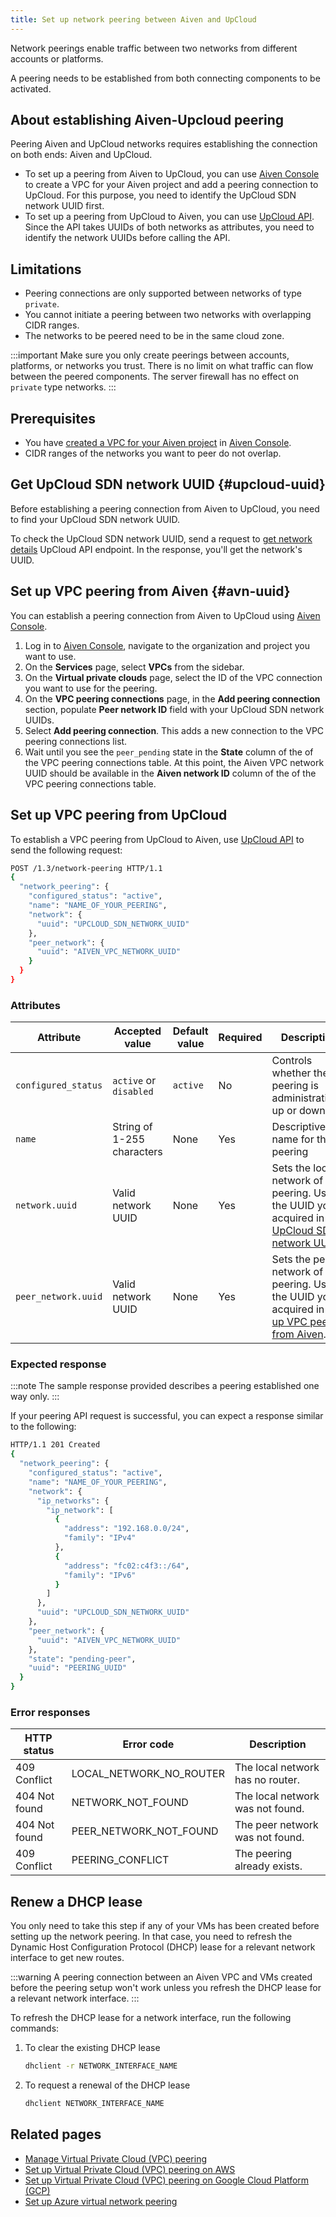 ```yaml
---
title: Set up network peering between Aiven and UpCloud
---
```


Network peerings enable traffic between two networks from different accounts or platforms.

A peering needs to be established from both connecting components to be activated.

## About establishing Aiven-Upcloud peering

Peering Aiven and UpCloud networks requires establishing the connection
on both ends: Aiven and UpCloud.

-   To set up a peering from Aiven to UpCloud, you can use [Aiven
    Console](https://console.aiven.io/) to create a VPC for your Aiven
    project and add a peering connection to UpCloud. For this purpose,
    you need to identify the UpCloud SDN network UUID first.
-   To set up a peering from UpCloud to Aiven, you can use [UpCloud
    API](https://developers.upcloud.com/1.3/). Since the API takes UUIDs
    of both networks as attributes, you need to identify the network
    UUIDs before calling the API.

## Limitations

-   Peering connections are only supported between networks of type
    `private`.
-   You cannot initiate a peering between two networks with overlapping
    CIDR ranges.
-   The networks to be peered need to be in the same cloud zone.

:::important
Make sure you only create peerings between accounts, platforms, or
networks you trust. There is no limit on what traffic can flow between
the peered components. The server firewall has no effect on `private`
type networks.
:::

## Prerequisites

-   You have
    [created a VPC for your Aiven project](manage-vpc-peering) in [Aiven Console](https://console.aiven.io/).
-   CIDR ranges of the networks you want to peer do not overlap.

## Get UpCloud SDN network UUID {#upcloud-uuid}

Before establishing a peering connection from Aiven to UpCloud, you need
to find your UpCloud SDN network UUID.

To check the UpCloud SDN network UUID, send a request to [get network
details](https://developers.upcloud.com/1.3/13-networks/#get-network-details)
UpCloud API endpoint. In the response, you\'ll get the network's UUID.

## Set up VPC peering from Aiven {#avn-uuid}

You can establish a peering connection from Aiven to UpCloud using
[Aiven Console](https://console.aiven.io/).

1.  Log in to [Aiven Console](https://console.aiven.io/), navigate to
    the organization and project you want to use.
1.  On the **Services** page, select **VPCs** from the sidebar.
1.  On the **Virtual private clouds** page, select the ID of the VPC
    connection you want to use for the peering.
1.  On the **VPC peering connections** page, in the **Add peering
    connection** section, populate **Peer network ID** field with your
    UpCloud SDN network UUIDs.
1.  Select **Add peering connection**. This adds a new connection to the
    VPC peering connections list.
1.  Wait until you see the `peer_pending` state in the **State** column
    of the of the VPC peering connections table. At this point, the
    Aiven VPC network UUID should be available in the **Aiven network
    ID** column of the of the VPC peering connections table.

## Set up VPC peering from UpCloud

To establish a VPC peering from UpCloud to Aiven, use [UpCloud
API](https://developers.upcloud.com/1.3/) to send the following request:

``` bash
POST /1.3/network-peering HTTP/1.1
{
  "network_peering": {
    "configured_status": "active",
    "name": "NAME_OF_YOUR_PEERING",
    "network": {
      "uuid": "UPCLOUD_SDN_NETWORK_UUID"
    },
    "peer_network": {
      "uuid": "AIVEN_VPC_NETWORK_UUID"
    }
  }
}
```

### Attributes

| Attribute           | Accepted value             | Default value | Required | Description                                                                                                                                                | Example value                          |
| ------------------- | -------------------------- | ------------- | -------- | ---------------------------------------------------------------------------------------------------------------------------------------------------------- | -------------------------------------- |
| `configured_status` | `active` or `disabled`     | `active`      | No       | Controls whether the peering is administratively up or down.                                                                                               | `active`                               |
| `name`              | String of 1-255 characters | None          | Yes      | Descriptive name for the peering                                                                                                                           | `peering upcloud->aiven`               |
| `network.uuid`      | Valid network UUID         | None          | Yes      | Sets the local network of the peering. Use the UUID you acquired in [Get UpCloud SDN network UUID](/docs/platform/howto/vpc-peering-upcloud#upcloud-uuid). | `03126dc1-a69f-4bc2-8b24-e31c22d64712` |
| `peer_network.uuid` | Valid network UUID         | None          | Yes      | Sets the peer network of the peering. Use the UUID you acquired in [Set up VPC peering from Aiven](/docs/platform/howto/vpc-peering-upcloud#avn-uuid).     | `03585987-bf7d-4544-8e9b-5a1b4d74a333` |

### Expected response

:::note
The sample response provided describes a peering established one way
only.
:::

If your peering API request is successful, you can expect a response
similar to the following:

``` bash
HTTP/1.1 201 Created
{
  "network_peering": {
    "configured_status": "active",
    "name": "NAME_OF_YOUR_PEERING",
    "network": {
      "ip_networks": {
        "ip_network": [
          {
            "address": "192.168.0.0/24",
            "family": "IPv4"
          },
          {
            "address": "fc02:c4f3::/64",
            "family": "IPv6"
          }
        ]
      },
      "uuid": "UPCLOUD_SDN_NETWORK_UUID"
    },
    "peer_network": {
      "uuid": "AIVEN_VPC_NETWORK_UUID"
    },
    "state": "pending-peer",
    "uuid": "PEERING_UUID"
  }
}
```

### Error responses

| HTTP status   | Error code              | Description                      |
| ------------- | ----------------------- | -------------------------------- |
| 409 Conflict  | LOCAL_NETWORK_NO_ROUTER | The local network has no router. |
| 404 Not found | NETWORK_NOT_FOUND       | The local network was not found. |
| 404 Not found | PEER_NETWORK_NOT_FOUND  | The peer network was not found.  |
| 409 Conflict  | PEERING_CONFLICT        | The peering already exists.      |

## Renew a DHCP lease

You only need to take this step if any of your VMs has been created
before setting up the network peering. In that case, you need to refresh
the Dynamic Host Configuration Protocol (DHCP) lease for a relevant
network interface to get new routes.

:::warning
A peering connection between an Aiven VPC and VMs created before the
peering setup won\'t work unless you refresh the DHCP lease for a
relevant network interface.
:::

To refresh the DHCP lease for a network interface, run the following
commands:

1.  To clear the existing DHCP lease

    ``` bash
    dhclient -r NETWORK_INTERFACE_NAME
    ```

1.  To request a renewal of the DHCP lease

    ``` bash
    dhclient NETWORK_INTERFACE_NAME
    ```

## Related pages

-   [Manage Virtual Private Cloud (VPC) peering](/docs/platform/howto/manage-vpc-peering)
-   [Set up Virtual Private Cloud (VPC) peering on AWS](/docs/platform/howto/vpc-peering-aws)
-   [Set up Virtual Private Cloud (VPC) peering on Google Cloud Platform (GCP)](/docs/platform/howto/vpc-peering-gcp)
-   [Set up Azure virtual network peering](/docs/platform/howto/vnet-peering-azure)
